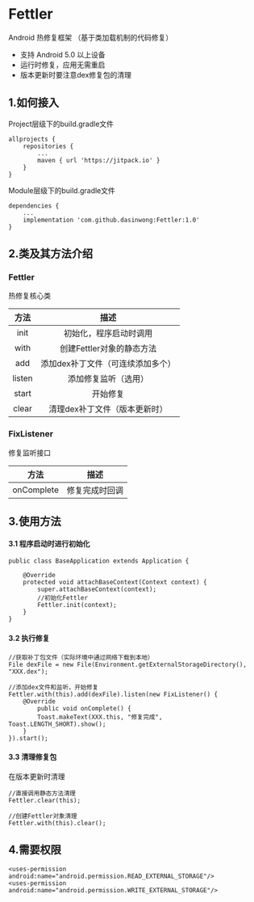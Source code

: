 # Fettler
Android 热修复框架 （基于类加载机制的代码修复）
- 支持 Android 5.0 以上设备
- 运行时修复，应用无需重启
- 版本更新时要注意dex修复包的清理
## 1.如何接入
Project层级下的build.gradle文件
```
allprojects {
    repositories {
        ...
        maven { url 'https://jitpack.io' }
    }
}
```
Module层级下的build.gradle文件
```
dependencies {
    ...
    implementation 'com.github.dasinwong:Fettler:1.0'
}
```
## 2.类及其方法介绍
### Fettler
热修复核心类

| 方法 | 描述 |
| :-------------: | :-------------: |
| init | 初始化，程序启动时调用 |
| with | 创建Fettler对象的静态方法 |
| add | 添加dex补丁文件（可连续添加多个） |
| listen | 添加修复监听（选用） |
| start | 开始修复 |
| clear | 清理dex补丁文件（版本更新时） |
### FixListener
修复监听接口

| 方法 | 描述 |
| :-------------: | :-------------: |
| onComplete | 修复完成时回调 |
## 3.使用方法
#### 3.1 程序启动时进行初始化
```
public class BaseApplication extends Application {

    @Override
    protected void attachBaseContext(Context context) {
        super.attachBaseContext(context);
        //初始化Fettler
        Fettler.init(context);
    }
}
```
#### 3.2 执行修复
```
//获取补丁包文件（实际环境中通过网络下载到本地）
File dexFile = new File(Environment.getExternalStorageDirectory(), "XXX.dex");

//添加dex文件和监听，开始修复
Fettler.with(this).add(dexFile).listen(new FixListener() {
    @Override
        public void onComplete() {
        Toast.makeText(XXX.this, "修复完成", Toast.LENGTH_SHORT).show();
    }
}).start();
```
#### 3.3 清理修复包
在版本更新时清理
```
//直接调用静态方法清理
Fettler.clear(this);

//创建Fettler对象清理
Fettler.with(this).clear();
```
## 4.需要权限
```
<uses-permission android:name="android.permission.READ_EXTERNAL_STORAGE"/>
<uses-permission android:name="android.permission.WRITE_EXTERNAL_STORAGE"/>
```
